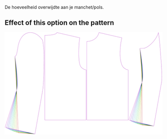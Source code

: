 
De hoeveelheid overwijdte aan je manchet/pols.


## Effect of this option on the pattern
![This image shows the effect of this option by superimposing several variants that have a different value for this option](bent_cuffease_sample.svg "Effect of this option on the pattern")
